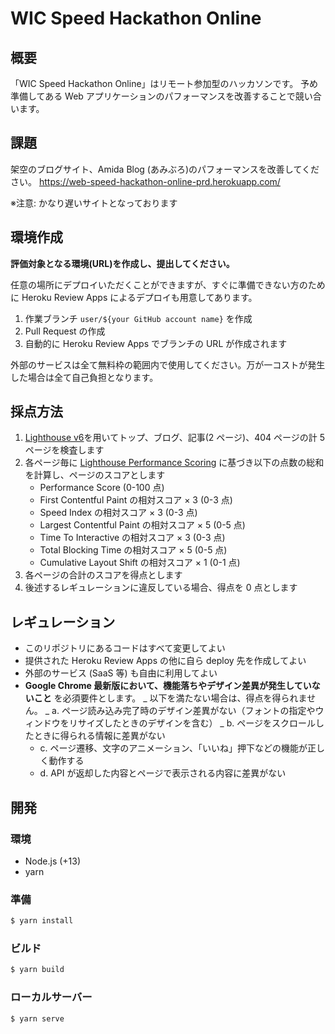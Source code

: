 # WIC Speed Hackathon Online

## 概要

「WIC Speed Hackathon Online」はリモート参加型のハッカソンです。
予め準備してある Web アプリケーションのパフォーマンスを改善することで競い合います。

## 課題

架空のブログサイト、Amida Blog (あみぶろ)のパフォーマンスを改善してください。
https://web-speed-hackathon-online-prd.herokuapp.com/

※注意: かなり遅いサイトとなっております

## 環境作成

**評価対象となる環境(URL)を作成し、提出してください。**

任意の場所にデプロイいただくことができますが、すぐに準備できない方のために Heroku Review Apps によるデプロイも用意してあります。

1. 作業ブランチ `user/${your GitHub account name}` を作成
2. Pull Request の作成
3. 自動的に Heroku Review Apps でブランチの URL が作成されます

外部のサービスは全て無料枠の範囲内で使用してください。万が一コストが発生した場合は全て自己負担となります。

## 採点方法

1. [Lighthouse v6](https://github.com/GoogleChrome/lighthouse)を用いてトップ、ブログ、記事(2 ページ)、404 ページの計 5 ページを検査します
2. 各ページ毎に [Lighthouse Performance Scoring](https://web.dev/performance-scoring/#lighthouse-6) に基づき以下の点数の総和を計算し、ページのスコアとします
   - Performance Score (0-100 点)
   - First Contentful Paint の相対スコア × 3 (0-3 点)
   - Speed Index の相対スコア × 3 (0-3 点)
   - Largest Contentful Paint の相対スコア × 5 (0-5 点)
   - Time To Interactive の相対スコア × 3 (0-3 点)
   - Total Blocking Time の相対スコア × 5 (0-5 点)
   - Cumulative Layout Shift の相対スコア × 1 (0-1 点)
3. 各ページの合計のスコアを得点とします
4. 後述するレギュレーションに違反している場合、得点を 0 点とします

## レギュレーション

- このリポジトリにあるコードはすべて変更してよい
- 提供された Heroku Review Apps の他に自ら deploy 先を作成してよい
- 外部のサービス (SaaS 等) も自由に利用してよい
- **Google Chrome 最新版において、機能落ちやデザイン差異が発生していないこと** を必須要件とします。
  _ 以下を満たない場合は、得点を得られません。
  _ a. ページ読み込み完了時のデザイン差異がない（フォントの指定やウィンドウをリサイズしたときのデザインを含む）
  _ b. ページをスクロールしたときに得られる情報に差異がない
  - c. ページ遷移、文字のアニメーション、「いいね」押下などの機能が正しく動作する
  - d. API が返却した内容とページで表示される内容に差異がない

## 開発

### 環境

- Node.js (+13)
- yarn

### 準備

```bash
$ yarn install
```

### ビルド

```bash
$ yarn build
```

### ローカルサーバー

```bash
$ yarn serve
```
